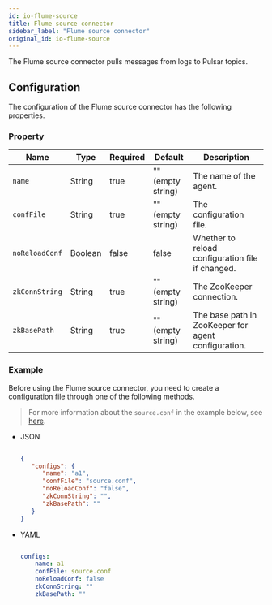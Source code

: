 ```yaml
---
id: io-flume-source
title: Flume source connector
sidebar_label: "Flume source connector"
original_id: io-flume-source
---
```


The Flume source connector pulls messages from logs to Pulsar topics.

## Configuration

The configuration of the Flume source connector has the following properties.

### Property

| Name | Type|Required | Default | Description
|------|----------|----------|---------|-------------|
`name`|String|true|"" (empty string)|The name of the agent.
`confFile`|String|true|"" (empty string)|The configuration file.
`noReloadConf`|Boolean|false|false|Whether to reload configuration file if changed.
`zkConnString`|String|true|"" (empty string)|The ZooKeeper connection.
`zkBasePath`|String|true|"" (empty string)|The base path in ZooKeeper for agent configuration.

### Example

Before using the Flume source connector, you need to create a configuration file through one of the following methods.

> For more information about the `source.conf` in the example below, see [here](https://github.com/apache/pulsar/blob/master/pulsar-io/flume/src/main/resources/flume/source.conf).

* JSON

  ```json

  {
     "configs": {
        "name": "a1",
        "confFile": "source.conf",
        "noReloadConf": "false",
        "zkConnString": "",
        "zkBasePath": ""
     }
  }

  ```

* YAML

  ```yaml

  configs:
      name: a1
      confFile: source.conf
      noReloadConf: false
      zkConnString: ""
      zkBasePath: ""

  ```

